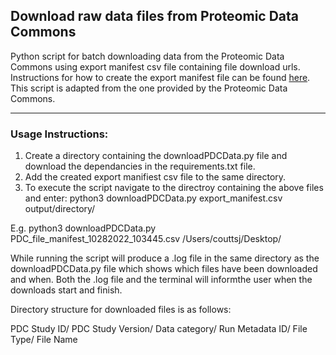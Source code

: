 ## Download raw data files from Proteomic Data Commons

Python script for batch downloading data from the Proteomic Data Commons using export manifest csv file containing file download urls. Instructions for how to create the export manifest file can be found [here](https://pdc.cancer.gov/pdc/faq/Download_Data). This script is adapted from the one provided by the Proteomic Data Commons.

---

### Usage Instructions:

1. Create a directory containing the downloadPDCData.py file and download the dependancies in the requirements.txt file.
2. Add the created export manifiest csv file to the same directory.
3. To execute the script navigate to the directroy containing the above files and enter: python3 downloadPDCData.py export_manifest.csv output/directory/

E.g. python3 downloadPDCData.py PDC_file_manifest_10282022_103445.csv /Users/couttsj/Desktop/


While running the script will produce a .log file in the same directory as the downloadPDCData.py file which shows which files have been downloaded and when. Both the .log file and the terminal will informthe user when the downloads start and finish.

Directory structure for downloaded files is as follows:

PDC Study ID/
    PDC Study Version/
        Data category/
            Run Metadata ID/
                File Type/
                    File Name
